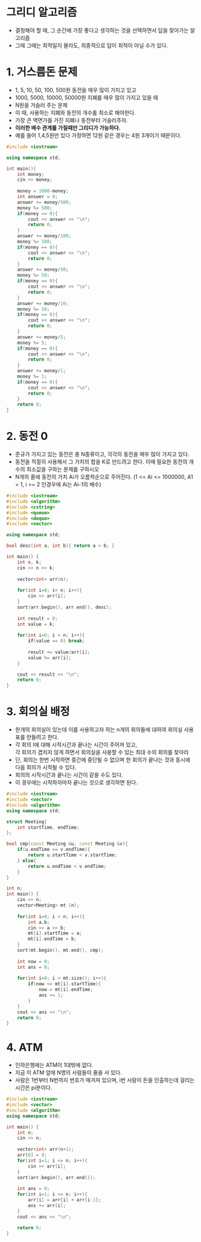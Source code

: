 # 그리디 알고리즘 
* 결정해야 할 때, 그 순간에 가장 좋다고 생각하는 것을 선택하면서 답을 찾아가는 알고리즘  
* 그때 그때는 최적일지 몰라도, 최종적으로 답이 최적이 아닐 수가 있다.       
   
# 1. 거스름돈 문제 
* 1, 5, 10, 50, 100, 500원 동전을 매우 많이 가지고 있고    
* 1000, 5000, 10000, 50000원 지폐를 매우 많이 가지고 있을 때   
* N원을 거슬러 주는 문제  
* 이 때, 사용하는 지폐와 동전의 개수를 최소로 해야한다.   
* 가장 큰 액면가를 가진 지폐나 동전부터 거슬러주자.   
* **이러한 배수 관계를 가질때만 그리디가 가능하다.**  
* 예를 들어 1,4,5원만 있다 가정하면 12원 같은 경우는 4원 3개이기 때문이다.   

```c++
#include <iostream>

using namespace std;

int main(){
    int money;
    cin >> money;
    
    money = 1000-money;
    int answer = 0;
    answer += money/500;
    money %= 500;
    if(money == 0){
        cout << answer << "\n";
        return 0;
    }
    answer += money/100;
    money %= 100;
    if(money == 0){
        cout << answer << "\n";
        return 0;
    }
    answer += money/50;
    money %= 50;
    if(money == 0){
        cout << answer << "\n";
        return 0;
    }
    answer += money/10;
    money %= 10;
    if(money == 0){
        cout << answer << "\n";
        return 0;
    }
    answer += money/5;
    money %= 5;
    if(money == 0){
        cout << answer << "\n";
        return 0;
    }
    answer += money/1;
    money %= 1;
    if(money == 0){
        cout << answer << "\n";
        return 0;
    }
    return 0;
}
```
# 2. 동전 0 
* 준규가 가지고 있는 동전은 총 N종류이고, 각각의 동전을 매우 많이 가지고 있다.     
* 동전을 적절히 사용해서 그 가치의 합을 K로 만드려고 한다. 이때 필요한 동전의 개수의 최소값을 구하는 문제를 구하시오    
* N개의 줄에 동전의 가치 Ai가 오름착순으로 주어진다. (1 <= Ai <= 1000000, A1 = 1, i >= 2 인경우에 Ai는 Ai-1의 배수)   

```c++
#include <iostream>
#include <algorithm>
#include <cstring>
#include <queue>
#include <deque>
#include <vector>

using namespace std;

bool desc(int a, int b){ return a > b; }

int main() {
    int n, k;
    cin >> n >> k;
    
    vector<int> arr(n);
    
    for(int i=0; i< n; i++){
        cin >> arr[i];
    }
    sort(arr.begin(), arr.end(), desc);
    
    int result = 0;
    int value = k;
    
    for(int i=0; i < n; i++){
        if(value == 0) break;
    
        result += value/arr[i];
        value %= arr[i];
    }

    cout << result << "\n";
    return 0;
}

```
   
# 3. 회의실 배정 
* 한개의 회의실이 있는데 이를 사용하고자 하는 n개의 회의들에 대하여 회의실 사용표를 만들려고 한다.  
* 각 회의 I에 대해 시작시간과 끝나는 시간이 주어져 있고,   
각 회의가 겹치지 않게 하면서 회의실을 사용할 수 있는 최대 수의 회의를 찾아라    
* 단, 회의는 한번 시작하면 중간에 중단될 수 없으며 한 회의가 끝나는 것과 동시에 다음 회의가 시작될 수 있다.    
* 회의의 시작시간과 끝나는 시간이 같을 수도 있다.   
* 이 경우에는 시작하자마자 끝나는 것으로 생각하면 된다.  

```c++
#include <iostream>
#include <vector>
#include <algorithm>
using namespace std;

struct Meeting{
    int startTime, endTime;
};

bool cmp(const Meeting &u, const Meeting &v){
    if(u.endTime == v.endTime){
        return u.startTime < v.startTime;
    } else{
        return u.endTime < v.endTime;
    }
}

int n;
int main() {
    cin >> n;
    vector<Meeting> mt (n);
  
    for(int i=0; i < n; i++){
        int a,b;
        cin >> a >> b;
        mt[i].startTime = a;
        mt[i].endTime = b;
    }
    sort(mt.begin(), mt.end(), cmp);
    
    int now = 0;
    int ans = 0;
    
    for(int i=0; i < mt.size(); i++){
        if(now <= mt[i].startTime){
            now = mt[i].endTime;
            ans += 1;
        }
    }
    cout << ans << "\n";
    return 0;
}

```

# 4. ATM
* 인하은행에는 ATM이 1대밖에 없다.      
* 지금 이 ATM 앞에 N명의 사람들이 줄을 서 있다.      
* 사람은 1번부터 N번까지 번호가 매겨져 있으며, i번 사람이 돈을 인출하는데 걸리는 시간은 pi분이다.   

```c++
#include <iostream>
#include <vector>
#include <algorithm>
using namespace std;

int main() {
    int n;
    cin >> n;
    
    vector<int> arr(n+1);
    arr[0] = 0;
    for(int i=1; i <= n; i++){
        cin >> arr[i];
    }
    sort(arr.begin(), arr.end());
    
    int ans = 0;
    for(int i=1; i <= n; i++){
        arr[i] = arr[i] + arr[i-1];
        ans += arr[i];
    }
    cout << ans << "\n";
    
    return 0;
}

```

